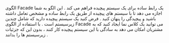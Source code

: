﻿الگوی Facade یک رابط ساده برای یک سیستم پیچیده فراهم می کند .
این الگو به شما اجازه می دهد تا با سیستم های پیچیده از طریق یک رابط ساده و مشخص تعامل داشته باشید و پیچیدگی را پنهان کنید .
فرض کنید یک سیستم پیچیده دارید که شامل چندین زیرسیستم است .
با استفاده از الگوی Facade می توانید یک کلاس نما ایجاد کنید که به مشتریان امکان می دهد به سادگی با این سیستم پیچیده کار کنند ، بدون این که 
جزئیات زیرسیستم ها را بدانند . 